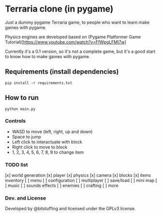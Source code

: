 # Terraria clone (in pygame)

Just a dummy pygame Terraria game, to people who want to learn make games with pygame.

Physics engines are developed based on (Pygame Platformer Game Tutorial)[https://www.youtube.com/watch?v=FfWpgLFMI7w]

Currently it's a 0.1 version, so it's not a complete game, but it's a good start to know how to make games with pygame.

## Requirements (install dependencies)

``` 
pip install -r requirements.txt
```

## How to run

``` 
python main.py 
```

### Controls

- WASD to move (left, right, up and down)
- Space to jump
- Left click to interactuate with block
- Right click to move to block
- 1, 2, 3, 4, 5, 6, 7, 8, 9 to change item

### TODO list

[x] world generation
[x] player
[x] physics
[x] camera
[x] blocks
[x] items inventory
[ ] menu
[ ] configuration
[ ] multiplayer
[ ] save/load
[ ] mini map
[ ] music
[ ] sounds effects
[ ] enemies
[ ] crafting
[ ] more


### Dev. and License

Developed by @bitstuffing and licensed under the GPLv3 license.